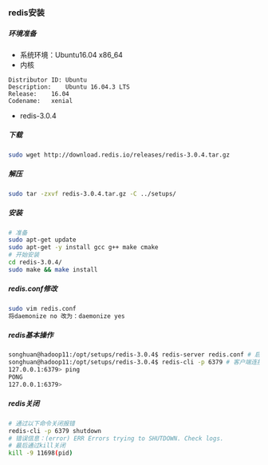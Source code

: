 ### redis安装

##### 环境准备
- 系统环境：Ubuntu16.04 x86_64
- 内核
```
Distributor ID:	Ubuntu
Description:	Ubuntu 16.04.3 LTS
Release:	16.04
Codename:	xenial
```
- redis-3.0.4

##### 下载
```sh
sudo wget http://download.redis.io/releases/redis-3.0.4.tar.gz
```
##### 解压
```sh
sudo tar -zxvf redis-3.0.4.tar.gz -C ../setups/
```
##### 安装
```sh
# 准备
sudo apt-get update
sudo apt-get -y install gcc g++ make cmake
# 开始安装
cd redis-3.0.4/
sudo make && make install
```
##### redis.conf修改
```sh
sudo vim redis.conf
将daemonize no 改为：daemonize yes
```
##### redis基本操作
```sh
songhuan@hadoop11:/opt/setups/redis-3.0.4$ redis-server redis.conf # 启动redis
songhuan@hadoop11:/opt/setups/redis-3.0.4$ redis-cli -p 6379 # 客户端连接
127.0.0.1:6379> ping
PONG
127.0.0.1:6379>
```
##### redis关闭
```sh
# 通过以下命令关闭报错
redis-cli -p 6379 shutdown
# 错误信息：(error) ERR Errors trying to SHUTDOWN. Check logs.
# 最后通过kill关闭
kill -9 11698(pid)
```
